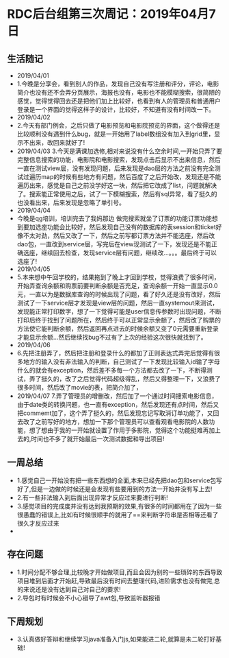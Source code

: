 # RDC后台组第三次周记：2019年04月7日

## 生活随记
- 2019/04/01
- 1.今晚是分享会，看到别人的作品，发现自己没有写注册和评分，评论，电影简介也没有还不会弄分页展示，海报也没有，电影也不能模糊搜索，很简陋的感觉，觉得觉得回去还是把他们加上比较好，也看到有人的管理员和普通用户登录是一个界面的觉得这样子的设计，比较好，不知道有没有时间改一下。
- 2019/04/02
- 2.今天有部门例会，之后只做了电影预览和电影院预览的界面，这个做得还是比较顺利没有遇到什么bug，就是一开始用了label数组没有加入到grid里，显示不出来，改回来就好了!
- 2019/04/03
3.今天是满课加选修,相对来说没有什么空余时间,一开始只弄了要完整信息搜索的功能，电影院和电影搜索，发现点击后显示不出来信息，然后一直在测试view层，没有发现问题，后来发现是dao层的方法之前没有完全测试过遍历map的时候有些地方有问题，然后百度了之后开始改，发现还是不能遍历出来，感觉是自己之前没学好这一块，然后把它改成了list，问题就解决了。搜索能正常使用之后，试了一下模糊搜索，然后有sql异常，看了挺久的也没看出来，后来发现是忽略了单引号。
- 2019/04/04
- 今晚是qg培训，培训完去了我妈那边
做完搜索就坐了订票的功能订票功能想到要加选座功能会比较好，然后发现自己没有的数据库的表session和ticket好像不太对劲，然后又改了一下，然后之前写都订票方法并不能选座，然后改dao包，一直改到service层，写完后在view现测试了一下，发现还是不能正确选座，继续回去检查，发现service层有问题，继续改…。。。最后终于可以选座了!
- 2019/04/05
- 5.本来想中午回学校的，结果拖到了晚上才回到学校，觉得浪费了很多时间，开始弄查询余额和购票前要判断余额是否充足，查询余额一开始一直显示0.0元，一直以为是数据库查询的时候出现了问题，看了好久还是没有改好，然后测试了一下service层才发现是view层的问题，然后一直systemout来测试，发现能正常打印数字，想了一下觉得可能是user信息传参数时出现问题，不断打印后终于找到了问题所在，然后终于可以正常显示余额了，然后改了购票的方法使它能判断余额，然后返回再点进去的时候余额又变了0元需要重新登录才能显示余额…然后继续找bug不过有了上次的经验这次很快就找到了。
- 2019/04/06
- 6.先把注册弄了，然后把注册和登录什么的都加了正则表达式弄完后觉得有很多地方的输入没有非法输入的判断，自己测试了一下发现比较输入id输了字母什么的就会有exception，然后差不多每一个方法都去改了一下，不断得测试，弄了挺久的，改了之后觉得代码超级得乱，然后又得整理一下，又浪费了很多时间，然后改了movie的表，把简介加了，
- 2019/04/07
7.弄了管理员的增删改，然后加了一个通过时间搜索电影信息，由于date类的转换问题，也一直有exception，然后发现还有点时间，然后又把commemt加了，这个弄了挺久的，然后发现忘记写取消订单功能了，又回去改了之前写好的地方，想加一下那个管理员可以查看观看电影院的人数功能，想了想由于我的一开始就设置了作用于多影院，觉得这个功能挺难再加上去的,时间也不多了就开始最后一次测试数据和导出项目!

## 一周总结
- 1.感觉自己一开始没有把一些东西想的全面,本来已经先把dao包和service包写好了,但是一边做的时候还是会发现有些要用到的方法一开始并没有写上去!
- 2.有一些非法输入到后面出现异常才反应过来要进行判断!
- 3.感觉项目的完成度并没有达到我预期的效果,有很多的时间都用在了因为一些很愚蠢的错误上,比如有时候很顺手的就用了==来判断字符串是否相等还看了很久才反应过来
- 
## 存在问题
- 1.时间分配不够合理,比较晚才开始做项目,而且会因为别的一些琐碎的东西导致项目堆到后面才开始赶,导致最后没有时间去整理代码,进阶需求也没有做完,总的来说还是没有达到自己对自己的要求!
- 2.导包时有时候会不小心错导了awt包,导致监听器报错
## 下周规划
- 3.认真做好答辩和继续学习java准备入门js,如果能进二轮,就算是未二轮打好基础!


